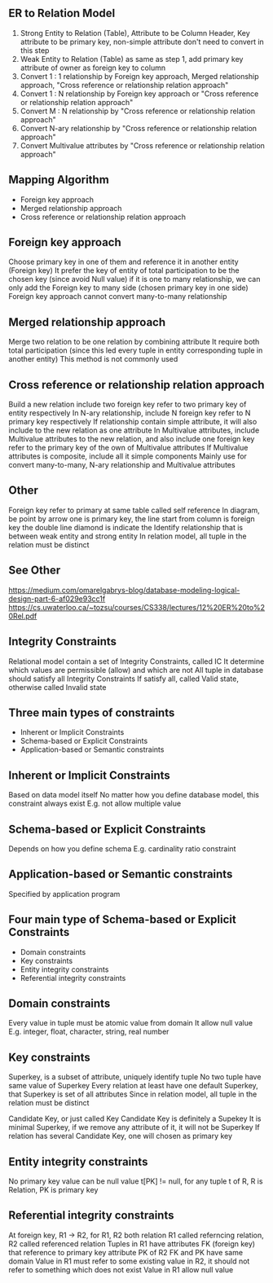 ## ER to Relation Model
1. Strong Entity to Relation (Table), Attribute to be Column Header, Key attribute to be primary key, non-simple attribute don't need to convert in this step
2. Weak Entity to Relation (Table) as same as step 1, add primary key attribute of owner as foreign key to column
3. Convert 1 : 1 relationship by Foreign key approach, Merged relationship approach, "Cross reference or relationship relation approach"
4. Convert 1 : N relationship by Foreign key approach or "Cross reference or relationship relation approach" 
5. Convert M : N relationship by "Cross reference or relationship relation approach"
6. Convert N-ary relationship by "Cross reference or relationship relation approach"
7. Convert Multivalue attributes by "Cross reference or relationship relation approach"

## Mapping Algorithm
- Foreign key approach
- Merged relationship approach
- Cross reference or relationship relation approach

## Foreign key approach
Choose primary key in one of them and reference it in another entity (Foreign key)
It prefer the key of entity of total participation to be the chosen key (since avoid Null value)
if it is one to many relationship, we can only add the Foreign key to many side (chosen primary key in one side)
Foreign key approach cannot convert many-to-many relationship 

## Merged relationship approach
Merge two relation to be one relation by combining attribute
It require both total participation 
(since this led every tuple in entity corresponding tuple in another entity)
This method is not commonly used

## Cross reference or relationship relation approach
Build a new relation include two foreign key refer to two primary key of entity respectively
In N-ary relationship, include N foreign key refer to N primary key respectively
If relationship contain simple attribute, it will also include to the new relation as one attribute
In Multivalue attributes, include Multivalue attributes to the new relation, and  also include one foreign key refer to the primary key of the own of Multivalue attributes
If  Multivalue attributes is composite, include all it simple components
Mainly use for convert many-to-many, N-ary relationship and  Multivalue attributes 

## Other 
Foreign key refer to primary at same table called self reference
In diagram, be point by arrow one is primary key, the line start from column is foreign key
the double line diamond is indicate the Identify relationship that is between weak entity and strong entity
In relation model, all tuple in the relation must be distinct

## See Other
https://medium.com/omarelgabrys-blog/database-modeling-logical-design-part-6-af029e93cc1f
https://cs.uwaterloo.ca/~tozsu/courses/CS338/lectures/12%20ER%20to%20Rel.pdf

## Integrity Constraints
Relational model contain a set of Integrity Constraints, called IC
It determine which values are permissible (allow) and which are not
All tuple in database should satisfy all Integrity Constraints
If satisfy all, called Valid state, otherwise called Invalid state

## Three main types of constraints
- Inherent or Implicit Constraints
- Schema-based or Explicit Constraints
- Application-based or Semantic constraints

## Inherent or Implicit Constraints
Based on data model itself
No matter how you define database model, this constraint always exist
E.g. not allow multiple value 

## Schema-based or Explicit Constraints
Depends on how you define schema
E.g. cardinality ratio constraint

## Application-based or Semantic constraints
Specified by application program

## Four main type of Schema-based or Explicit Constraints
- Domain constraints
- Key constraints
- Entity integrity constraints
- Referential integrity constraints

## Domain constraints
Every value in tuple must be atomic value from domain
It allow null value
E.g. integer, float, character, string, real number

## Key constraints
Superkey, is a subset of attribute, uniquely identify tuple
No two tuple have same value of Superkey
Every relation at least have one default Superkey, that Superkey is set of all attributes
Since in relation model, all tuple in the relation must be distinct

Candidate Key, or just called Key
Candidate Key is definitely a Supekey
It is minimal Superkey, if we remove any attribute of it, it will not be Superkey
If relation has several Candidate Key, one will chosen as primary key

## Entity integrity constraints
No primary key value can be null value
t[PK] != null, for any tuple t of R, R is Relation, PK is primary key

## Referential integrity constraints
At foreign key, R1 -> R2,  for R1, R2 both relation
R1 called referncing relation, R2 called referenced relation
Tuples in R1 have attributes FK (foreign key) that reference to primary key attribute PK of R2
FK and PK have same domain
Value in R1 must refer to some existing value in R2, it should not refer to something which does not exist
Value in R1 allow null value